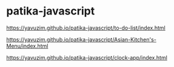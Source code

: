 # patika-javascript
https://yavuzim.github.io/patika-javascript/to-do-list/index.html

https://yavuzim.github.io/patika-javascript/Asian-Kitchen's-Menu/index.html

https://yavuzim.github.io/patika-javascript/clock-app/index.html


